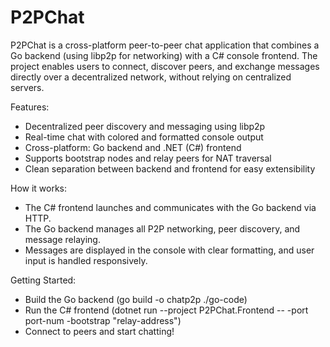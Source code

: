 # P2PChat
P2PChat is a cross-platform peer-to-peer chat application that combines a Go backend (using libp2p for networking) with a C# console frontend. The project enables users to connect, discover peers, and exchange messages directly over a decentralized network, without relying on centralized servers.

Features:
- Decentralized peer discovery and messaging using libp2p
- Real-time chat with colored and formatted console output
- Cross-platform: Go backend and .NET (C#) frontend
- Supports bootstrap nodes and relay peers for NAT traversal
- Clean separation between backend and frontend for easy extensibility

How it works:
- The C# frontend launches and communicates with the Go backend via HTTP.
- The Go backend manages all P2P networking, peer discovery, and message relaying.
- Messages are displayed in the console with clear formatting, and user input is handled responsively.

Getting Started:
- Build the Go backend (go build -o chatp2p ./go-code)
- Run the C# frontend (dotnet run --project P2PChat.Frontend -- -port port-num -bootstrap "relay-address")
- Connect to peers and start chatting!
